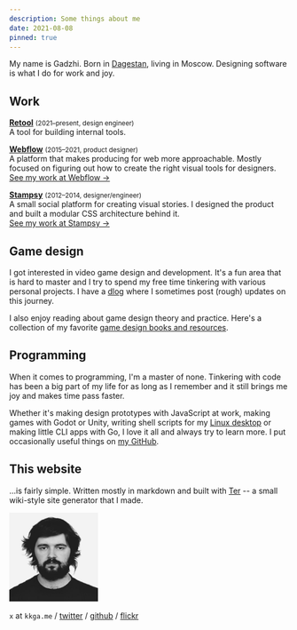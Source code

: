 ```yaml
---
description: Some things about me
date: 2021-08-08
pinned: true
---
```


My name is Gadzhi. Born in
<a href="https://wikipedia.org/wiki/Dagestan">Dagestan</a>, living in Moscow.
Designing software is what I do for work and joy.

## Work

**[Retool](https://retool.com)** <small>(2021&ndash;present, design
engineer)</small><br/>A tool for building internal tools.

**[Webflow](https://webflow.com)** <small>(2015&ndash;2021, product
designer)</small>
<br/>A platform that makes producing for web more approachable. Mostly focused
on figuring out how to create the right visual tools for designers.<br/>
[See my work at Webflow →](/work/webflow.md)</br>

**[Stampsy](https://stampsy.com)** <small>(2012&ndash;2014,
designer/engineer)</small><br/>A small social platform for creating visual
stories. I designed the product and built a modular CSS architecture behind
it.<br/> [See my work at Stampsy →](/work/stampsy.md)

## Game design

I got interested in video game design and development. It's a fun area that is
hard to master and I try to spend my free time tinkering with various personal
projects. I have a [dlog](/dlog) where I sometimes post (rough) updates on this
journey.

I also enjoy reading about game design theory and practice. Here's a collection
of my favorite
[game design books and resources](/notes/gamedesign-resources.md).

## Programming

When it comes to programming, I'm a master of none. Tinkering with code has been
a big part of my life for as long as I remember and it still brings me joy and
makes time pass faster.

Whether it's making design prototypes with JavaScript at work, making games with
Godot or Unity, writing shell scripts for my
[Linux desktop](https://github.com/kkga/dotfiles) or making little CLI apps with
Go, I love it all and always try to learn more. I put occasionally useful things
on [my GitHub](https://github.com/kkga).

## This website

...is fairly simple. Written mostly in markdown and built with
[Ter](https://ter.kkga.me) -- a small wiki-style site generator that I made.

<img width=160 src="/img/about/face.jpg"/>

`x` at `kkga.me` / [twitter](https://twitter.com/kkga_) /
[github](https://github.com/kkga) / [flickr](https://flickr.com/gadzh)
